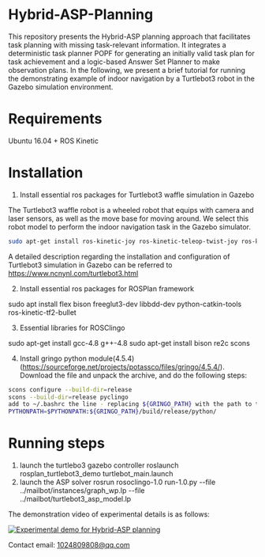 # Hybrid-ASP-Planning

This repository presents the Hybrid-ASP planning approach that facilitates task planning with missing task-relevant information. It integrates
a deterministic task planner POPF for generating an initially valid task plan for task achievement and a logic-based Answer Set Planner to make observation plans. In the following, we present a brief tutorial for running the demonstrating example of indoor navigation by a Turtlebot3 robot in the Gazebo simulation environment. 

# Requirements
Ubuntu 16.04 + ROS Kinetic 

# Installation

1. Install essential ros packages for Turtlebot3 waffle simulation in Gazebo

The Turtlebot3 waffle robot is a wheeled robot that equips with camera and laser sensors, as well as the move base for moving around. We select this robot model to perform the indoor navigation task in the Gazebo simulator.

```bash
sudo apt-get install ros-kinetic-joy ros-kinetic-teleop-twist-joy ros-kinetic-teleop-twist-keyboard ros-kinetic-laser-proc ros-kinetic-rgbd-launch ros-kinetic-depthimage-to-laserscan ros-kinetic-rosserial-arduino ros-kinetic-rosserial-python ros-kinetic-rosserial-server ros-kinetic-rosserial-client ros-kinetic-rosserial-msgs ros-kinetic-amcl ros-kinetic-map-server ros-kinetic-move-base ros-kinetic-urdf ros-kinetic-xacro ros-kinetic-compressed-image-transport ros-kinetic-rqt-image-view ros-kinetic-gmapping ros-kinetic-navigation ros-kinetic-interactive-markers
```

A detailed description regarding the installation and configuration of Turtlebot3 simulation in Gazebo can be referred to https://www.ncnynl.com/turtlebot3.html

2. Install essential ros packages for ROSPlan framework

sudo apt install flex bison freeglut3-dev libbdd-dev python-catkin-tools ros-kinetic-tf2-bullet

3. Essential libraries for ROSClingo 

sudo apt-get install gcc-4.8 g++-4.8
sudo apt-get install bison re2c scons

4. Install gringo python module(4.5.4) (https://sourceforge.net/projects/potassco/files/gringo/4.5.4/).
Download the file and unpack the archive, and do the following steps:
```bash
scons configure --build-dir=release
scons --build-dir=release pyclingo
add to ~/.bashrc the line - replacing ${GRINGO_PATH} with the path to the gringo-4.5.4 source folder:
PYTHONPATH=$PYTHONPATH:${GRINGO_PATH}/build/release/python/
```
# Running steps

1. launch the turtlebo3 gazebo controller
roslaunch rosplan_turtlebot3_demo turtlebot_main.launch
2. launch the ASP solver
rosrun rosoclingo-1.0 run-1.0.py --file ../mailbot/instances/graph_wp.lp --file ../mailbot/turtlebot3_asp_model.lp

The demonstration video of experimental details is as follows:

[![Experimental demo for Hybrid-ASP planning](https://res.cloudinary.com/marcomontalbano/image/upload/v1632130243/video_to_markdown/images/youtube--2WkFsKWoYWI-c05b58ac6eb4c4700831b2b3070cd403.jpg)](https://youtu.be/2WkFsKWoYWI "Experimental demo for Hybrid-ASP planning")

Contact email: 1024809808@qq.com

